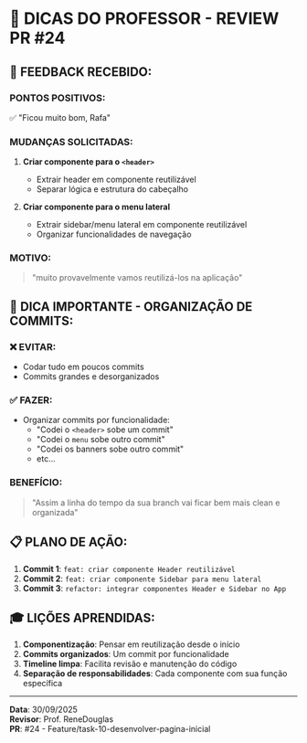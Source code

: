 # 📝 DICAS DO PROFESSOR - REVIEW PR #24

## 🎯 **FEEDBACK RECEBIDO:**

### **PONTOS POSITIVOS:**
✅ "Ficou muito bom, Rafa"

### **MUDANÇAS SOLICITADAS:**
1. **Criar componente para o `<header>`**
   - Extrair header em componente reutilizável
   - Separar lógica e estrutura do cabeçalho

2. **Criar componente para o menu lateral**
   - Extrair sidebar/menu lateral em componente reutilizável
   - Organizar funcionalidades de navegação

### **MOTIVO:**
> "muito provavelmente vamos reutilizá-los na aplicação"

## 🚀 **DICA IMPORTANTE - ORGANIZAÇÃO DE COMMITS:**

### **❌ EVITAR:**
- Codar tudo em poucos commits
- Commits grandes e desorganizados

### **✅ FAZER:**
- Organizar commits por funcionalidade:
  - "Codei o `<header>` sobe um commit"
  - "Codei o `menu` sobe outro commit" 
  - "Codei os banners sobe outro commit"
  - etc...

### **BENEFÍCIO:**
> "Assim a linha do tempo da sua branch vai ficar bem mais clean e organizada"

## 📋 **PLANO DE AÇÃO:**

1. **Commit 1**: `feat: criar componente Header reutilizável`
2. **Commit 2**: `feat: criar componente Sidebar para menu lateral`
3. **Commit 3**: `refactor: integrar componentes Header e Sidebar no App`

## 🎓 **LIÇÕES APRENDIDAS:**

1. **Componentização**: Pensar em reutilização desde o início
2. **Commits organizados**: Um commit por funcionalidade
3. **Timeline limpa**: Facilita revisão e manutenção do código
4. **Separação de responsabilidades**: Cada componente com sua função específica

---
**Data**: 30/09/2025  
**Revisor**: Prof. ReneDouglas  
**PR**: #24 - Feature/task-10-desenvolver-pagina-inicial